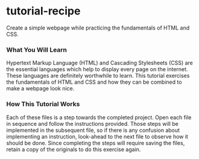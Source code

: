 # tutorial-recipe
Create a simple webpage while practicing the fundamentals of HTML and CSS.
### What You Will Learn  
Hypertext Markup Language (HTML) and Cascading Stylesheets (CSS) are the essential languages which help to display every page on the internet. These languages are definitely worthwhile to learn. This tutorial exercises the fundamentals of HTML and CSS and how they can be combined to make a webpage look nice. 
### How This Tutorial Works  
Each of these files is a step towards the completed project. Open each file in sequence and follow the instructions provided. Those steps will be implemented in the subsequent file, so if there is any confusion about implementing an instruction, look-ahead to the next file to observe how it should be done. Since completing the steps will require saving the files, retain a copy of the originals to do this exercise again.